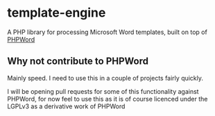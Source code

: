 # template-engine
A PHP library for processing Microsoft Word templates, built on top of [PHPWord](https://github.com/PHPOffice/PHPWord)

## Why not contribute to PHPWord
Mainly speed.  I need to use this in a couple of projects fairly quickly.

I will be opening pull requests for some of this functionality against PHPWord, for now feel to use this as it is of course licenced under the LGPLv3 as a derivative work of PHPWord
